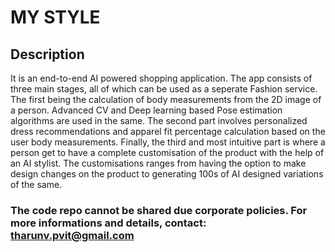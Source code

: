 

# MY STYLE


## Description

It is an end-to-end AI powered shopping application. The app consists of three main stages, all of which can be used as a seperate Fashion service. The first being the calculation of body measurements from the 2D image of a person. Advanced CV and Deep learning based Pose estimation algorithms are used in the same. The second part involves personalized dress recommendations and apparel fit percentage calculation based on the user body measurements. Finally, the third and most intuitive part is where a person get to have a complete customisation of the product with the help of an AI stylist. The customisations ranges from having the option to make design changes on the product to generating 100s of AI designed variations of the same.

### The code repo cannot be shared due corporate policies. For more informations and details, contact: tharunv.pvit@gmail.com
